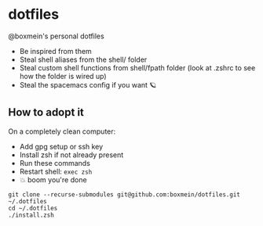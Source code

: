 # dotfiles

@boxmein's personal dotfiles

- Be inspired from them
- Steal shell aliases from the shell/ folder
- Steal custom shell functions from shell/fpath folder (look at .zshrc to see how the folder is wired up)
- Steal the spacemacs config if you want 🪐

## How to adopt it 

On a completely clean computer:

- Add gpg setup or ssh key
- Install zsh if not already present
- Run these commands
- Restart shell: `exec zsh`
- 💥 boom you're done

```shell
git clone --recurse-submodules git@github.com:boxmein/dotfiles.git ~/.dotfiles
cd ~/.dotfiles
./install.zsh 
```